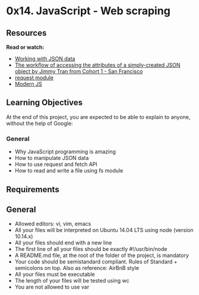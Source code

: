 # 0x14. JavaScript - Web scraping

## Resources

**Read or watch:**

* <a href="https://intranet.alxswe.com/rltoken/ONv-sSv-FA87Mc5rMZmO6A">Working with JSON data</a>
* <a href="https://intranet.alxswe.com/rltoken/zm0h7FqpQCZZpPZqxxwLxA">The workflow of accessing the attributes of a simply-created JSON object by Jimmy Tran from Cohort 1 - San Francisco</a>
* <a href="https://intranet.alxswe.com/rltoken/goymbxGy-cTc5ZdKBTUcTQ">request module</a>
* <a href="https://intranet.alxswe.com/rltoken/j2PStAUtVPdXKwrrFxpt0g">Modern JS</a>

## Learning Objectives

At the end of this project, you are expected to be able to explain to anyone, without the help of Google:

### General

* Why JavaScript programming is amazing
* How to manipulate JSON data
* How to use request and fetch API
* How to read and write a file using fs module

## Requirements

## General

* Allowed editors: vi, vim, emacs
* All your files will be interpreted on Ubuntu 14.04 LTS using node (version 10.14.x)
* All your files should end with a new line
* The first line of all your files should be exactly #!/usr/bin/node
* A README.md file, at the root of the folder of the project, is mandatory
* Your code should be semistandard compliant. Rules of Standard + semicolons on top. Also as reference: AirBnB style
* All your files must be executable
* The length of your files will be tested using wc
* You are not allowed to use var